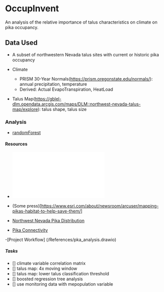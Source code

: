 # OccupInvent
An analysis of the relative importance of talus characteristics on climate on pika occupancy.

## Data Used

- A subset of northwestern Nevada talus sites with current or historic pika occupancy

- Climate

	+ PRISM 30-Year Normals(https://prism.oregonstate.edu/normals/): annual precipitation, temperature
	+ Derived: Actual EvapoTranspiration, HeatLoad

- Talus Map(https://gblel-dlm.opendata.arcgis.com/maps/DLM::northwest-nevada-talus-map/explore): talus shape, talus size

### Analysis

 - [randomForest](https://cran.r-project.org/web/packages/randomForest/index.html)


#### Resources

- ![what is a pika?](/References/MassMntnPika.pdf)

- (Some press)[https://www.esri.com/about/newsroom/arcuser/mapping-pikas-habitat-to-help-save-them/]

- [Northwest Nevada Pika Distribution](/References/Jeffress_NWNVPika_2017.pdf)

- [Pika Connectivity](/References/Castillo-etal_2016_-PikaConnectivity-NatPks.pdf)

-[Project Workflow] (/References/pka_analysis.drawio)

##### Tasks
- [] climate variable correlation matrix
- [] talus map: 4x moving window
- [] talus map: lower talus classification threshold
- [] boosted regression tree analysis
- [] use monitoring data with mepopulation variable

